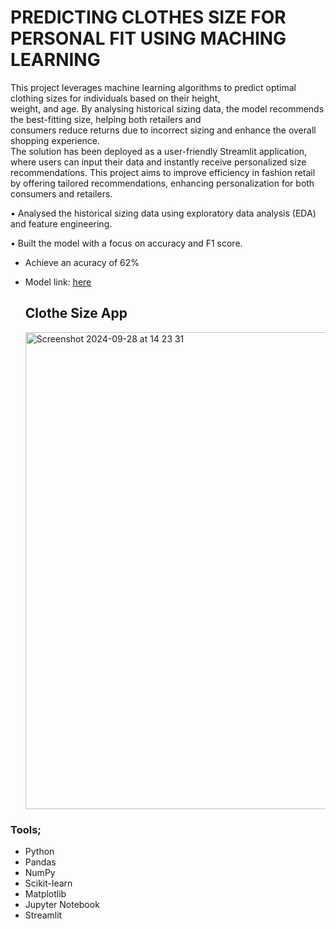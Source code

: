# PREDICTING CLOTHES SIZE FOR PERSONAL FIT USING MACHING LEARNING

This project leverages machine learning algorithms to predict optimal clothing sizes for individuals based on their height,  
weight, and age. By analysing historical sizing data, the model recommends the best-fitting size, helping both retailers and  
consumers reduce returns due to incorrect sizing and enhance the overall shopping experience.  
The solution has been deployed as a user-friendly Streamlit application, where users can input their data and instantly receive 
personalized size recommendations. This project aims to improve efficiency in fashion retail by offering tailored recommendations, enhancing personalization for both consumers and retailers.  

•	Analysed the historical sizing data using exploratory data analysis (EDA) and feature engineering.  

•	Built the model with a focus on accuracy and F1 score.
- Achieve an acuracy of 62%
- Model link: [here](https://predicting-clothes-sizes-using-maching-learning.streamlit.app/)

  ## Clothe Size App
  <img width="763" alt="Screenshot 2024-09-28 at 14 23 31" src="https://github.com/user-attachments/assets/97f96c8c-0ab5-4959-9ab8-3fcb66d4c48b">

### Tools;  
- Python  
- Pandas  
- NumPy  
- Scikit-learn  
- Matplotlib  
- Jupyter Notebook
- Streamlit

